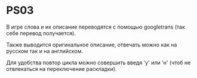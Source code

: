 # PS03
В игре слова и их описание переводятся с помощью googletrans (так себе перевод получается).

Также выводится оригинальное описание, отвечать можно как на русском так и на английском. 

Для удобства повтор цикла можно совершить введя 'y' или 'н' (чтоб не отвлекаться на переключение раскладки).
